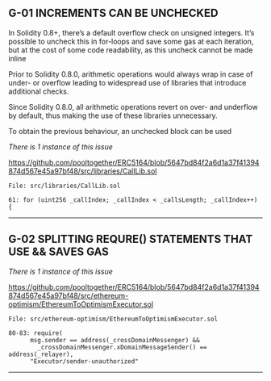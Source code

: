 
## G-01 INCREMENTS CAN BE UNCHECKED

In Solidity 0.8+, there’s a default overflow check on unsigned integers. It’s possible to uncheck this in for-loops and save some gas at each iteration, but at the cost of some code readability, as this uncheck cannot be made inline

Prior to Solidity 0.8.0, arithmetic operations would always wrap in case of under- or overflow leading to widespread use of libraries that introduce additional checks.

Since Solidity 0.8.0, all arithmetic operations revert on over- and underflow by default, thus making the use of these libraries unnecessary.

To obtain the previous behaviour, an unchecked block can be used

_There is 1 instance of this issue_

https://github.com/pooltogether/ERC5164/blob/5647bd84f2a6d1a37f41394874d567e45a97bf48/src/libraries/CallLib.sol

```
File: src/libraries/CallLib.sol

61: for (uint256 _callIndex; _callIndex < _callsLength; _callIndex++) {
```

------

## G-02 SPLITTING REQURE() STATEMENTS THAT USE && SAVES GAS

_There is 1 instance of this issue_

https://github.com/pooltogether/ERC5164/blob/5647bd84f2a6d1a37f41394874d567e45a97bf48/src/ethereum-optimism/EthereumToOptimismExecutor.sol

```
File: src/ethereum-optimism/EthereumToOptimismExecutor.sol

80-83: require(
      msg.sender == address(_crossDomainMessenger) &&
        _crossDomainMessenger.xDomainMessageSender() == address(_relayer),
      "Executor/sender-unauthorized"
```

------